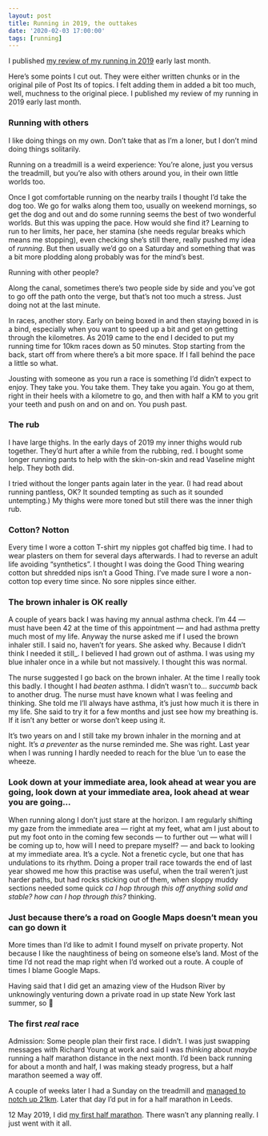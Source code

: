 ```yaml
---
layout: post
title: Running in 2019, the outtakes
date: '2020-02-03 17:00:00'
tags: [running]
---
```

I published [my review of my running in 2019](/2019-running/) early last month.

Here’s some points I cut out. They were either written chunks or in the original pile of Post Its of topics. I felt adding them in added a bit too much, well, muchness to the original piece.
I published my review of my running in 2019 early last month.

### Running with others

I like doing things on my own. Don’t take that as I’m a loner, but I don’t mind doing things solitarily.

Running on a treadmill is a weird experience: You’re alone, just you versus the treadmill, but you’re also with others around you, in their own little worlds too.

Once I got comfortable running on the nearby trails I thought I’d take the dog too. We go for walks along them too, usually on weekend mornings, so get the dog and out and do some running seems the best of two wonderful worlds. But this was upping the pace. How would she find it? Learning to run to her limits, her pace, her stamina (she needs regular breaks which means me stopping), even checking she’s still there, really pushed my idea of _running_. But then usually we’d go on a Saturday and something that was a bit more plodding along probably was for the mind’s best.

Running with other people?

Along the canal, sometimes there’s two people side by side and you’ve got to go off the path onto the verge, but that’s not too much a stress. Just doing not at the last minute.

In races, another story. Early on being boxed in and then staying boxed in is a bind, especially when you want to speed up a bit and get on getting through the kilometres. As 2019 came to the end I decided to put my running time for 10km races down as 50 minutes. Stop starting from the back, start off from where there’s a bit more space. If I fall behind the pace a little so what.

Jousting with someone as you run a race is something I’d didn’t expect to enjoy. They take you. You take them. They take you again. You go at them, right in their heels with a kilometre to go, and then with half a KM to you grit your teeth and push on and on and on. You push past.

### The rub

I have large thighs. In the early days of 2019 my inner thighs would rub together. They’d hurt after a while from the rubbing, red. I bought some longer running pants to help with the skin-on-skin and read Vaseline might help. They both did.

I tried without the longer pants again later in the year. (I had read about running pantless, OK? It sounded tempting as such as it sounded untempting.) My thighs were more toned but still there was the inner thigh rub.

### Cotton? Notton

Every time I wore a cotton T-shirt my nipples got chaffed big time. I had to wear plasters on them for several days afterwards. I had to reverse an adult life avoiding “synthetics”. I thought I was doing the Good Thing wearing cotton but shredded nips isn’t a Good Thing. I’ve made sure I wore a non-cotton top every time since. No sore nipples since either.

### The brown inhaler is OK really

A couple of years back I was having my annual asthma check. I’m 44 — must have been 42 at the time of this appointment — and had asthma pretty much most of my life. Anyway the nurse asked me if I used the brown inhaler still. I said no, haven’t for years. She asked why. Because I didn’t think I needed it still_. I believed I had grown out of asthma. I was using my blue inhaler once in a while but not massively. I thought this was normal.

The nurse suggested I go back on the brown inhaler. At the time I really took this badly. I thought I had _beaten_ asthma. I didn’t wasn’t to… _succumb_ back to another drug. The nurse must have known what I was feeling and thinking. She told me I’ll always have asthma, it’s just how much it is there in my life. She said to try it for a few months and just see how my breathing is. If it isn’t any better or worse don’t keep using it.

It’s two years on and I still take my brown inhaler in the morning and at night. It’s _a preventer_ as the nurse reminded me. She was right. Last year when I was running I hardly needed to reach for the blue ‘un to ease the wheeze.

### Look down at your immediate area, look ahead at wear you are going, look down at your immediate area, look ahead at wear you are going…

When running along I don’t just stare at the horizon. I am regularly shifting my gaze from the immediate area — right at my feet, what am I just about to put my foot onto in the coming few seconds — to further out — what will I be coming up to, how will I need to prepare myself? — and back to looking at my immediate area. It’s a cycle. Not a frenetic cycle, but one that has undulations to its rhythm. Doing a proper trail race towards the end of last year showed me how this practise was useful, when the trail weren’t just harder paths, but had rocks sticking out of them, when sloppy muddy sections needed some quick _ca I hop through this off anything solid and stable? how can I hop through this?_ thinking.

### Just because there’s a road on Google Maps doesn’t mean you can go down it

More times than I’d like to admit I found myself on private property. Not because I like the naughtiness of being on someone else’s land. Most of the time I’d not read the map right when I’d worked out a route. A couple of times I blame Google Maps.

Having said that I did get an amazing view of the Hudson River by unknowingly venturing down a private road in up state New York last summer, so :shrug:

### The first _real_ race

Admission: Some people plan their first race. I didn’t. I was just swapping messages with Richard Young at work and said I was _thinking_ about _maybe_ running a half marathon distance in the next month. I’d been back running for about a month and half, I was making steady progress, but a half marathon seemed a way off.

A couple of weeks later I had a Sunday on the treadmill and [managed to notch up 21km](https://www.strava.com/activities/2301129317). Later that day I’d put in for a half marathon in Leeds.

12 May 2019, I did [my first half marathon](https://www.strava.com/activities/2361323900/overview). There wasn’t any planning really. I just went with it all.
